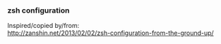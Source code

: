 ### zsh configuration

Inspired/copied by/from:  
http://zanshin.net/2013/02/02/zsh-configuration-from-the-ground-up/